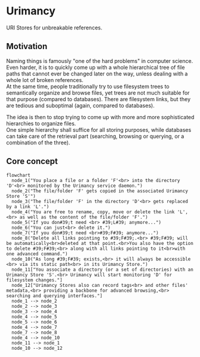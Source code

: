 # Urimancy

URI Stores for unbreakable references.

## Motivation
Naming things is famously "one of the hard problems" in computer science.
Even harder, it is to quickly come up with a whole hierarchical tree of file paths that cannot ever be changed later on the way,
unless dealing with a whole lot of broken references.  
At the same time, people traditionally try to use filesystem trees to semantically organize and browse files,
yet trees are not much suitable for that purpose (compared to databases). There are filesystem links, but they are tedious and suboptimal (again, compared to databases). 

The idea is then to stop trying to come up with more and more sophisticated hierarchies to organize files.   
One simple hierarchy shall suffice for all storing purposes,
while databases can take care of the retrieval part (searching, browsing or querying, or a combination of the three). 

## Core concept

```mermaid
flowchart 
  node_1("You place a file or a folder 'F'<br> into the directory 'D'<br> monitored by the Urimancy service daemon.")
  node_2("The file/folder 'F' gets copied in the associated Urimancy Store 'S'")
  node_3("The file/folder 'F' in the directory 'D'<br> gets replaced by a link 'L'.")
  node_4("You are free to rename, copy, move or delete the link 'L',<br> as well as the content of the file/folder 'F'.")
  node_5("If you don#39;t need <br> #39;L#39; anymore...")
  node_6("You can just<br> delete it.")
  node_7("If you don#39;t need <br>#39;F#39; anymore...")
  node_8("Delete all links pointing to #39;F#39;.<br> #39;F#39; will be automatically<br>deleted at that point.<br>You also have the option to delete #39;F#39;<br> along with all links pointing to it<br>with one advanced command.")
  node_10("As long #39;F#39; exists,<br> it will always be accessible <br> via its static path<br> in its Urimancy Store.")
  node_11["You associate a directory (or a set of directories) with an Urimancy Store 'S'.<br> Urimancy will start monitoring 'D' for filesystem changes."]
  node_12["Urimancy Stores also can record tags<br> and other files' metadata,<br> providing a backbone for advanced browsing,<br> searching and querying interfaces."]
  node_1 --> node_2
  node_2 --> node_3
  node_3 --> node_4
  node_4 --> node_5
  node_5 --> node_6
  node_4 --> node_7
  node_7 --> node_8
  node_4 --> node_10
  node_11 --> node_1
  node_10 --> node_12
```
